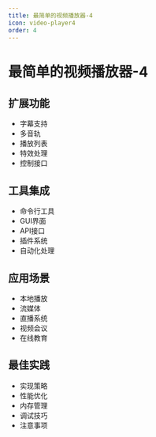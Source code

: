 ```yaml
---
title: 最简单的视频播放器-4
icon: video-player4
order: 4
---
```


# 最简单的视频播放器-4

## 扩展功能
- 字幕支持
- 多音轨
- 播放列表
- 特效处理
- 控制接口

## 工具集成
- 命令行工具
- GUI界面
- API接口
- 插件系统
- 自动化处理

## 应用场景
- 本地播放
- 流媒体
- 直播系统
- 视频会议
- 在线教育

## 最佳实践
- 实现策略
- 性能优化
- 内存管理
- 调试技巧
- 注意事项
